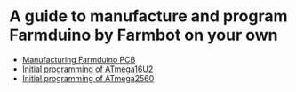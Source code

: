 # A guide to manufacture and program Farmduino by Farmbot on your own
* [Manufacturing Farmduino PCB](/guides/pcb-manufacturing/readme.md)
* [Initial programming of ATmega16U2](/guides/atmega16u2/readme.md)
* [Initial programming of ATmega2560](/guides/atmega2560/readme.md)